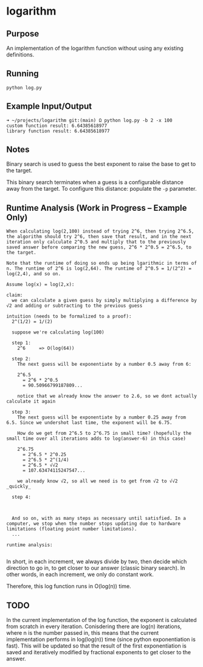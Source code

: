 # logarithm

## Purpose
An implementation of the logarithm function without using any existing definitions.

## Running
```
python log.py
```

## Example Input/Output
```
➜ ~/projects/logarithm git:(main) Ω python log.py -b 2 -x 100
custom function result: 6.64385618977
library function result: 6.64385618977
```

## Notes
Binary search is used to guess the best exponent to raise the base to get to the target.

This binary search terminates when a guess is a configurable distance away from the target. To configure this distance: populate the `-p` parameter.

## Runtime Analysis (Work in Progress – Example Only)
```
When calculating log(2,100) instead of trying 2^6, then trying 2^6.5, the algorithm should try 2^6, then save that result, and in the next iteration only calculate 2^0.5 and multiply that to the previously saved answer before comparing the new guess, 2^6 * 2^0.5 = 2^6.5, to the target.

Note that the runtime of doing so ends up being lgarithmic in terms of n. The runtime of 2^6 is log(2,64). The runtime of 2^0.5 = 1/(2^2) = log(2,4), and so on.

Assume log(x) = log(2,x):

claim:
  we can calculate a given guess by simply multiplying a difference by √2 and adding or subtracting to the previous guess

intuition (needs to be formalized to a proof):
  2^(1/2) = 1/(2)

  suppose we're calculating log(100)

  step 1:
    2^6     => O(log(64))

  step 2:
    The next guess will be exponentiate by a number 0.5 away from 6:

    2^6.5
      = 2^6 * 2^0.5
      = 90.50966799187809...

    notice that we already know the answer to 2.6, so we dont actually calculate it again
  
  step 3:
    The next guess will be exponentiate by a number 0.25 away from 6.5. Since we undershot last time, the exponent will be 6.75.
    
    How do we get from 2^6.5 to 2^6.75 in small time? (hopefully the small time over all iterations adds to log(answer-6) in this case)
    
    2^6.75
      = 2^6.5 * 2^0.25
      = 2^6.5 * 2^(1/4)
      = 2^6.5 * √√2
      = 107.63474115247547...
      
    we already know √2, so all we need is to get from √2 to √√2 _quickly_

  step 4:
    
   

  And so on, with as many steps as necessary until satisfied. In a computer, we stop when the number stops updating due to hardware limitations (floating point number limitations).
  ...

runtime analysis:


```

In short, in each increment, we always divide by two, then decide which direction to go in, to get closer to our answer (classic binary search). In other words, in each increment, we only do constant work.

Therefore, this log function runs in O(log(n)) time.

## TODO
In the current implementation of the log function, the exponent is calculated from scratch in every iteration. Conisdering there are log(n) iterations, where n is the number passed in, this means that the current implementation performs in log(log(n)) time (since python exponentiation is fast). This will be updated so that the result of the first exponentiation is saved and iteratively modified by fractional exponents to get closer to the answer.
